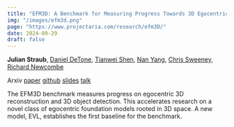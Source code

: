 ```yaml
---
title: "EFM3D: A Benchmark for Measuring Progress Towards 3D Egocentric Foundation Models"
img: "/images/efm3d.png"
page: "https://www.projectaria.com/research/efm3D/"
date: 2024-09-29
draft: false
---
```

**Julian Straub**, 
[Daniel DeTone](https://danieldetone.com), 
[Tianwei Shen](https://scholar.google.com.hk/citations?user=XSggp6QAAAAJ), 
[Nan Yang](https://nan-yang.me), 
[Chris Sweeney](https://scholar.google.com.hk/citations?user=h-CpQGgAAAAJ), 
[Richard Newcombe](https://rapiderobot.bitbucket.io/)

Arxiv
[paper](https://arxiv.org/abs/2406.10224)
[github](https://github.com/facebookresearch/efm3d)
[slides](/download/efm3d_eccv_2024_spatialai_workshop.pdf)
[talk](https://youtu.be/m6oFLfYUpoM?si=rSwBO9l35KEoIjQ2&t=7036)

The EFM3D benchmark measures progress on egocentric 3D reconstruction and 3D object detection. This accelerates research on a novel class of egocentric foundation models rooted in 3D space. A new model, EVL, establishes the first baseline for the benchmark.

